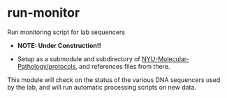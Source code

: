 # run-monitor
Run monitoring script for lab sequencers

- __NOTE: Under Construction!!__

- Setup as a submodule and subdirectory of [NYU-Molecular-Pathology/protocols](https://github.com/NYU-Molecular-Pathology/protocols), and references files from there.

This module will check on the status of the various DNA sequencers used by the lab, and will run automatic processing scripts on new data. 
